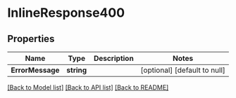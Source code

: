 # InlineResponse400

## Properties
Name | Type | Description | Notes
------------ | ------------- | ------------- | -------------
**ErrorMessage** | **string** |  | [optional] [default to null]

[[Back to Model list]](../README.md#documentation-for-models) [[Back to API list]](../README.md#documentation-for-api-endpoints) [[Back to README]](../README.md)

